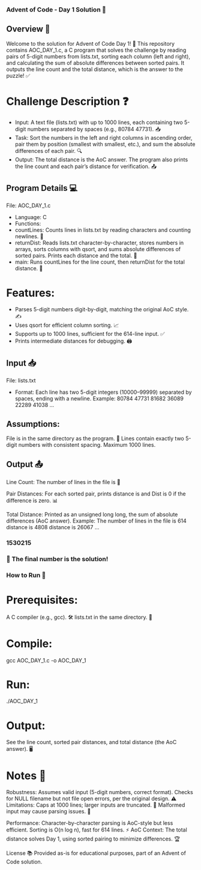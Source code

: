 ### Advent of Code - Day 1 Solution 🎄

## Overview 📜
Welcome to the solution for Advent of Code Day 1! 🎅 This repository contains AOC_DAY_1.c, a C program that solves the challenge by reading pairs of 5-digit numbers from lists.txt, sorting each column (left and right), and calculating the sum of absolute differences between sorted pairs. It outputs the line count and the total distance, which is the answer to the puzzle! ✅
# Challenge Description ❓

* Input: A text file (lists.txt) with up to 1000 lines, each containing two 5-digit numbers separated by spaces (e.g., 80784 47731). 📥
* Task: Sort the numbers in the left and right columns in ascending order, pair them by position (smallest with smallest, etc.), and sum the absolute differences of each pair. 🔍
* Output: The total distance is the AoC answer. The program also prints the line count and each pair’s distance for verification. 📤

## Program Details 💻

File: AOC_DAY_1.c
* Language: C
* Functions:
* countLines: Counts lines in lists.txt by reading characters and counting newlines. 📏
* returnDist: Reads lists.txt character-by-character, stores numbers in arrays, sorts columns with qsort, and sums absolute differences of sorted pairs. Prints each distance and the total. 🧮
* main: Runs countLines for the line count, then returnDist for the total distance. 🚀


# Features:
* Parses 5-digit numbers digit-by-digit, matching the original AoC style. ✍️
* Uses qsort for efficient column sorting. 📈
* Supports up to 1000 lines, sufficient for the 614-line input. ✅
* Prints intermediate distances for debugging. 🖨️



## Input 📥

File: lists.txt

* Format: Each line has two 5-digit integers (10000–99999) separated by spaces, ending with a newline. Example:
80784 47731
81682 36089
22289 41038
...


## Assumptions:

File is in the same directory as the program. 📂
Lines contain exactly two 5-digit numbers with consistent spacing.
Maximum 1000 lines.



## Output 📤

Line Count: The number of lines in the file is <count> 🎯

Pair Distances: For each sorted pair, prints distance is <dist> and Dist is 0 if the difference is zero. 📊

Total Distance: Printed as an unsigned long long, the sum of absolute differences (AoC answer). Example:
The number of lines in the file is 614
distance is 4808
distance is 26067
...
### 1530215

### 🎉 The final number is the solution!


### How to Run 🚀

# Prerequisites:

A C compiler (e.g., gcc). 🛠️
lists.txt in the same directory. 📂


# Compile:
gcc AOC_DAY_1.c -o AOC_DAY_1


# Run:
./AOC_DAY_1


# Output:

See the line count, sorted pair distances, and total distance (the AoC answer). 🖥️



# Notes 📝

Robustness: Assumes valid input (5-digit numbers, correct format). Checks for NULL filename but not file open errors, per the original design. ⚠️
Limitations:
Caps at 1000 lines; larger inputs are truncated. 📏
Malformed input may cause parsing issues. 🚫


Performance: Character-by-character parsing is AoC-style but less efficient. Sorting is O(n log n), fast for 614 lines. ⚡
AoC Context: The total distance solves Day 1, using sorted pairing to minimize differences. 🏆

License 📚
Provided as-is for educational purposes, part of an Advent of Code solution.
